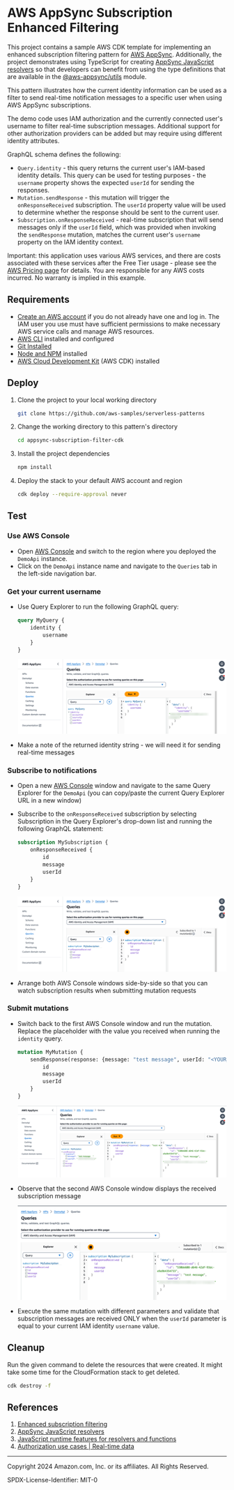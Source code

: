 # AWS AppSync Subscription Enhanced Filtering

This project contains a sample AWS CDK template for implementing an enhanced subscription filtering pattern for [AWS AppSync](https://aws.amazon.com/appsync/). Additionally, the project demonstrates using TypeScript for creating [AppSync JavaScript resolvers](https://docs.aws.amazon.com/appsync/latest/devguide/resolver-reference-overview-js.html) so that developers can benefit from using the type definitions that are available in the [@aws-appsync/utils](https://www.npmjs.com/package/@aws-appsync/utils) module.

This pattern illustrates how the current identity information can be used as a filter to send real-time notification messages to a specific user when using AWS AppSync subscriptions.

The demo code uses IAM authorization and the currently connected user's username to filter real-time subscription messages. Additional support for other authorization providers can be added but may require using different identity attributes.

GraphQL schema defines the following:

- `Query.identity` - this query returns the current user's IAM-based identity details. This query can be used for testing purposes - the `username` property shows the expected `userId` for sending the responses.
- `Mutation.sendResponse` - this mutation will trigger the `onResponseReceived` subscription. The `userId` property value will be used to determine whether the response should be sent to the current user.
- `Subscription.onResponseReceived` - real-time subscription that will send messages only if the `userId` field, which was provided when invoking the `sendResponse` mutation, matches the current user's `username` property on the IAM identity context.

Important: this application uses various AWS services, and there are costs associated with these services after the Free Tier usage - please see the [AWS Pricing page](https://aws.amazon.com/pricing/) for details. You are responsible for any AWS costs incurred. No warranty is implied in this example.

## Requirements

- [Create an AWS account](https://portal.aws.amazon.com/gp/aws/developer/registration/index.html) if you do not already have one and log in. The IAM user you use must have sufficient permissions to make necessary AWS service calls and manage AWS resources.
- [AWS CLI](https://docs.aws.amazon.com/cli/latest/userguide/install-cliv2.html) installed and configured
- [Git Installed](https://git-scm.com/book/en/v2/Getting-Started-Installing-Git)
- [Node and NPM](https://nodejs.org/en/download/) installed
- [AWS Cloud Development Kit](https://docs.aws.amazon.com/cdk/latest/guide/cli.html) (AWS CDK) installed

## Deploy

1. Clone the project to your local working directory

   ```sh
   git clone https://github.com/aws-samples/serverless-patterns
   ```

1. Change the working directory to this pattern's directory

   ```sh
   cd appsync-subscription-filter-cdk
   ```

1. Install the project dependencies

   ```sh
   npm install
   ```

1. Deploy the stack to your default AWS account and region

   ```sh
   cdk deploy --require-approval never
   ```

## Test

### Use AWS Console

- Open [AWS Console](https://console.aws.amazon.com/appsync/) and switch to the region where you deployed the `DemoApi` instance.
- Click on the `DemoApi` instance name and navigate to the `Queries` tab in the left-side navigation bar.

### Get your current username

- Use Query Explorer to run the following GraphQL query:

    ```graphql
    query MyQuery {
        identity {
            username
        }
    }
    ```

    ![Identity Query Example](./image/identity-query.png)

- Make a note of the returned identity string - we will need it for sending real-time messages

### Subscribe to notifications

- Open a new [AWS Console](https://console.aws.amazon.com/appsync/) window and navigate to the same Query Explorer for the `DemoApi` (you can copy/paste the current Query Explorer URL in a new window)
- Subscribe to the `onResponseReceived` subscription by selecting Subscription in the Query Explorer's drop-down list and running the following GraphQL statement:

    ```graphql
    subscription MySubscription {
        onResponseReceived {
            id
            message
            userId
        }
    }
    ```

    ![Subscribed](./image/subscription.png)

- Arrange both AWS Console windows side-by-side so that you can watch subscription results when submitting mutation requests

### Submit mutations

- Switch back to the first AWS Console window and run the mutation. Replace the placeholder with the value you received when running the `identity` query.

    ```graphql
    mutation MyMutation {
        sendResponse(response: {message: "test message", userId: "<YOUR_USERNAME>"}) {
            id
            message
            userId
        }
    }
    ```

    ![Mutation](./image/mutation.png)

- Observe that the second AWS Console window displays the received subscription message

    ![Subscription Received](./image/subscription-received.png)

- Execute the same mutation with different parameters and validate that subscription messages are received ONLY when the `userId` parameter is equal to your current IAM identity `username` value.

## Cleanup

Run the given command to delete the resources that were created. It might take some time for the CloudFormation stack to get deleted.

```sh
cdk destroy -f
```

## References

1. [Enhanced subscription filtering](https://docs.aws.amazon.com/appsync/latest/devguide/aws-appsync-real-time-enhanced-filtering.html)
1. [AppSync JavaScript resolvers](https://docs.aws.amazon.com/appsync/latest/devguide/resolver-reference-overview-js.html)
1. [JavaScript runtime features for resolvers and functions](https://docs.aws.amazon.com/appsync/latest/devguide/resolver-util-reference-js.html)
1. [Authorization use cases | Real-time data](https://docs.aws.amazon.com/appsync/latest/devguide/security-authorization-use-cases.html#security-real-time-data)

----
Copyright 2024 Amazon.com, Inc. or its affiliates. All Rights Reserved.

SPDX-License-Identifier: MIT-0
